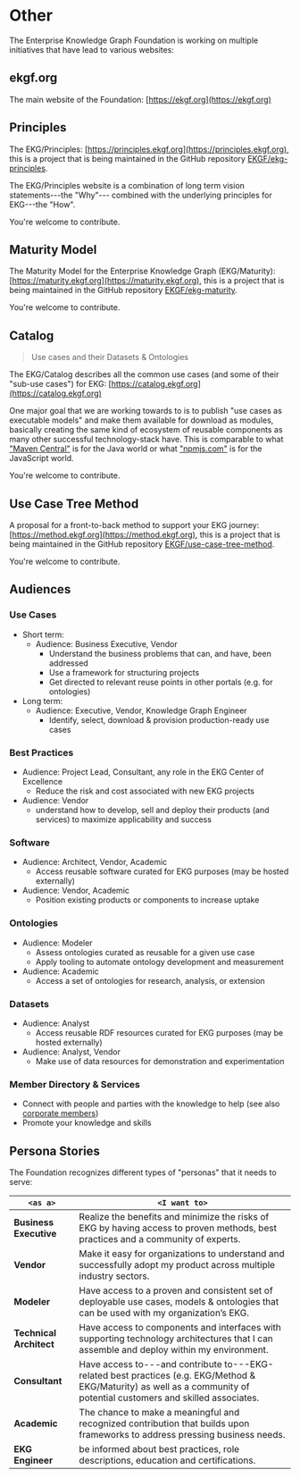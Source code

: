 # Other

The Enterprise Knowledge Graph Foundation is working on multiple initiatives that
have lead to various websites:

## ekgf.org

The main website of the Foundation: [https://ekgf.org](https://ekgf.org)

## Principles

The EKG/Principles: 
[https://principles.ekgf.org](https://principles.ekgf.org), 
this is a project that is being maintained in the GitHub repository 
[EKGF/ekg-principles](https://github.com/EKGF/ekg-principles).

The EKG/Principles website is a combination of long term vision statements---the
"Why"--- combined with the underlying principles for EKG---the "How".

You're welcome to contribute.

## Maturity Model

The Maturity Model for the Enterprise Knowledge Graph (EKG/Maturity): 
[https://maturity.ekgf.org](https://maturity.ekgf.org),
this is a project that is being maintained in the GitHub repository 
[EKGF/ekg-maturity](https://github.com/EKGF/ekg-maturity).

You're welcome to contribute.

## Catalog

> Use cases and their Datasets & Ontologies

The EKG/Catalog describes all the common use cases (and some of their "sub-use cases") for EKG:
[https://catalog.ekgf.org](https://catalog.ekgf.org)

One major goal that we are working towards to is to publish "use cases as executable models"
and make them available for download as modules, basically creating the same
kind of ecosystem of reusable components as many other successful technology-stack have.
This is comparable to what ["Maven Central"](https://central.sonatype.org/) is for
the Java world or what ["npmjs.com"](https://docs.npmjs.com/about-npm) is for the
JavaScript world.

You're welcome to contribute.

## Use Case Tree Method

A proposal for a front-to-back method to support your EKG journey: 
[https://method.ekgf.org](https://method.ekgf.org), 
this is a project that is being maintained in the GitHub repository 
[EKGF/use-case-tree-method](https://github.com/EKGF/use-case-tree-method).

You're welcome to contribute.

## Audiences

### Use Cases
- Short term:
    - Audience: Business Executive, Vendor
      - Understand the business problems that can, and have, been addressed
      - Use a framework for structuring projects
      - Get directed to relevant reuse points in other portals (e.g. for ontologies)
- Long term:
    - Audience: Executive, Vendor, Knowledge Graph Engineer
      - Identify, select, download & provision production-ready use cases

### Best Practices

- Audience: Project Lead, Consultant, any role in the EKG Center of Excellence
    - Reduce the risk and cost associated with new EKG projects
- Audience: Vendor
    - understand how to develop, sell and deploy their products (and services)
      to maximize applicability and success

### Software

- Audience: Architect, Vendor, Academic
  - Access reusable software curated for EKG purposes (may be hosted externally)
- Audience: Vendor, Academic
  - Position existing products or components to increase uptake

### Ontologies

- Audience: Modeler
  - Assess ontologies curated as reusable for a given use case
  - Apply tooling to automate ontology development and measurement
- Audience: Academic
  - Access a set of ontologies for research, analysis, or extension

### Datasets

- Audience: Analyst
  - Access reusable RDF resources curated for EKG purposes (may be hosted externally)
- Audience: Analyst, Vendor
  - Make use of data resources for demonstration and experimentation

### Member Directory & Services

- Connect with people and parties with the knowledge to help (see also [corporate members](corporate-members.md))
- Promote your knowledge and skills

## Persona Stories

The Foundation recognizes different types of "personas" that it needs to serve:

| `<as a>`                | `<I want to>`                                                                                                                                                           |
|-------------------------|-------------------------------------------------------------------------------------------------------------------------------------------------------------------------|
| **Business Executive**  | Realize the benefits and minimize the risks of EKG by having access to proven methods, best practices and a community of experts.                                       |
| **Vendor**              | Make it easy for organizations to understand and successfully adopt my product across multiple industry sectors.                                                        |
| **Modeler**             | Have access to a proven and consistent set of deployable use cases, models \& ontologies that can be used with my organization’s EKG.                                   |
| **Technical Architect** | Have access to components and interfaces with supporting technology architectures that I can assemble and deploy within my environment.                                 |
| **Consultant**          | Have access to---and contribute to---EKG-related best practices (e.g. EKG/Method \& EKG/Maturity) as well as a community of potential customers and skilled associates. |
| **Academic**            | The chance to make a meaningful and recognized contribution that builds upon frameworks to address pressing business needs.                                             |
| **EKG Engineer**        | be informed about best practices, role descriptions, education and certifications.                                                                                      |


